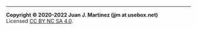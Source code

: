 -----
**Copyright &copy; 2020-2022 Juan J. Martinez (jjm at usebox.net)**  
Licensed [CC BY NC SA 4.0](http://creativecommons.org/licenses/by-nc-sa/4.0/).
